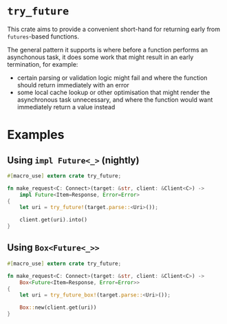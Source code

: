 # `try_future`

This crate aims to provide a convenient short-hand for returning early
from `futures`-based functions.

The general pattern it supports is where before a function performs
an asynchonous task, it does some work that might result in an early
termination, for example:

- certain parsing or validation logic might fail and where the function
  should return immediately with an error
- some local cache lookup or other optimisation that might render the
  asynchronous task unnecessary, and where the function would want immediately
  return a value instead

# Examples

## Using `impl Future<_>` (nightly)

```rust
#[macro_use] extern crate try_future;

fn make_request<C: Connect>(target: &str, client: &Client<C>) ->
    impl Future<Item=Response, Error=Error>
{
    let uri = try_future!(target.parse::<Uri>());

    client.get(uri).into()
}
```

## Using `Box<Future<_>>`

```rust
#[macro_use] extern crate try_future;

fn make_request<C: Connect>(target: &str, client: &Client<C>) ->
    Box<Future<Item=Response, Error=Error>>
{
    let uri = try_future_box!(target.parse::<Uri>());

    Box::new(client.get(uri))
}
```
